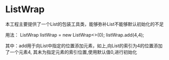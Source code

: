 # ListWrap

本工程主要提供了一个List的包装工具类，能够弥补List不能够默认初始化的不足

用法：
  ListWrap<Integer> listWrap = new ListWrap<>(0);
  listWrap.add(4,4);

其中：add用于向List中指定的位置添加元素，如上,向List的索引为4的位置添加了一个元素4,
其未为指定元素的索引位置,使用默认值0,进行初始化
  
  
